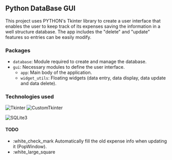 ## Python DataBase GUI
This project uses PYTHON's Tkinter library to create a user interface 
that enables the user to keep track of its expenses saving the information
in a well structure database. The app includes the "delete" and "update"
features so entries can be easily modify.

### Packages 
* `database`: Module required to create and manage the database.
* `gui`: Necessary modules to define the user interface.
  * `app`: Main body of the application.
  * `widget_utils`: Floating widgets (data entry, data display, data update and data delete).
### Technologies used
![Tkinter](https://img.shields.io/badge/Tkinter-4B8BBE?style=for-the-badge&logo=tkinter&logoColor=white)
![CustomTkinter](https://img.shields.io/badge/CustomTkinter-4B8BBE?style=for-the-badge&logo=tkinter&logoColor=white)

![SQLite3](https://img.shields.io/badge/SQLite3-003B57?style=for-the-badge&logo=sqlite&logoColor=white)

#### TODO
- :white_check_mark Automatically fill the old expense info when updating it (PopWindow).
- :white_large_square
